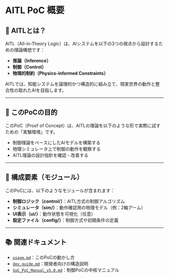 # AITL PoC 概要

## 🧠 AITLとは？

AITL（All-in-Theory Logic）は、AIシステムを以下の3つの視点から設計するための理論構想です：

- **推論（Inference）**
- **制御（Control）**
- **物理的制約（Physics-informed Constraints）**

AITLでは、知能システムを論理的かつ構造的に組み立て、現実世界の動作と整合性の取れたAIを目指します。

---

## 🎯 このPoCの目的

このPoC（Proof of Concept）は、AITLの理論を以下のような形で実際に試すための「実験環境」です。

- 制御理論をベースにしたAIモデルを構築する
- 物理シミュレータ上で制御の動作を観察する
- AITL理論の設計指針を確認・改善する

---

## 🧩 構成要素（モジュール）

このPoCには、以下のようなモジュールが含まれます：

- **制御ロジック（control/）**：AITL方式の制御アルゴリズム
- **シミュレータ（sim/）**：動作確認用の物理モデル（例：2軸アーム）
- **UI表示（ui/）**：動作状態を可視化（任意）
- **設定ファイル（config/）**：制御方式や初期条件の定義

---

## 📚 関連ドキュメント

- [`usage.md`](./usage.md)：このPoCの動かし方
- [`dev_guide.md`](./dev_guide.md)：開発者向けの構造説明
- [`SoC_PoC_Manual_v5.0.md`](./SoC_PoC_Manual_v5.0.md)：制御PoCの中核マニュアル

